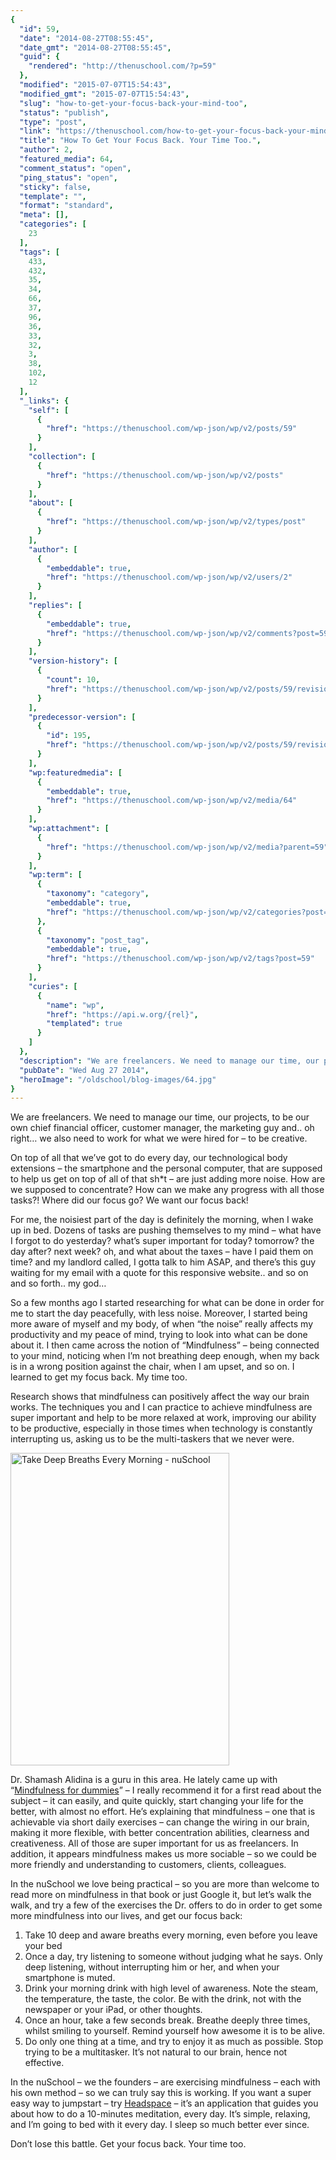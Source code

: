 ```yaml
---
{
  "id": 59,
  "date": "2014-08-27T08:55:45",
  "date_gmt": "2014-08-27T08:55:45",
  "guid": {
    "rendered": "http://thenuschool.com/?p=59"
  },
  "modified": "2015-07-07T15:54:43",
  "modified_gmt": "2015-07-07T15:54:43",
  "slug": "how-to-get-your-focus-back-your-mind-too",
  "status": "publish",
  "type": "post",
  "link": "https://thenuschool.com/how-to-get-your-focus-back-your-mind-too/",
  "title": "How To Get Your Focus Back. Your Time Too.",
  "author": 2,
  "featured_media": 64,
  "comment_status": "open",
  "ping_status": "open",
  "sticky": false,
  "template": "",
  "format": "standard",
  "meta": [],
  "categories": [
    23
  ],
  "tags": [
    433,
    432,
    35,
    34,
    66,
    37,
    96,
    36,
    33,
    32,
    3,
    38,
    102,
    12
  ],
  "_links": {
    "self": [
      {
        "href": "https://thenuschool.com/wp-json/wp/v2/posts/59"
      }
    ],
    "collection": [
      {
        "href": "https://thenuschool.com/wp-json/wp/v2/posts"
      }
    ],
    "about": [
      {
        "href": "https://thenuschool.com/wp-json/wp/v2/types/post"
      }
    ],
    "author": [
      {
        "embeddable": true,
        "href": "https://thenuschool.com/wp-json/wp/v2/users/2"
      }
    ],
    "replies": [
      {
        "embeddable": true,
        "href": "https://thenuschool.com/wp-json/wp/v2/comments?post=59"
      }
    ],
    "version-history": [
      {
        "count": 10,
        "href": "https://thenuschool.com/wp-json/wp/v2/posts/59/revisions"
      }
    ],
    "predecessor-version": [
      {
        "id": 195,
        "href": "https://thenuschool.com/wp-json/wp/v2/posts/59/revisions/195"
      }
    ],
    "wp:featuredmedia": [
      {
        "embeddable": true,
        "href": "https://thenuschool.com/wp-json/wp/v2/media/64"
      }
    ],
    "wp:attachment": [
      {
        "href": "https://thenuschool.com/wp-json/wp/v2/media?parent=59"
      }
    ],
    "wp:term": [
      {
        "taxonomy": "category",
        "embeddable": true,
        "href": "https://thenuschool.com/wp-json/wp/v2/categories?post=59"
      },
      {
        "taxonomy": "post_tag",
        "embeddable": true,
        "href": "https://thenuschool.com/wp-json/wp/v2/tags?post=59"
      }
    ],
    "curies": [
      {
        "name": "wp",
        "href": "https://api.w.org/{rel}",
        "templated": true
      }
    ]
  },
  "description": "We are freelancers. We need to manage our time, our projects, to be our own chief financial officer, customer manager, the marketing guy and.. oh right&#8230; we also need to work for what we were hired for &#8211; to be creative. On top of all that we&#8217;ve got to do every day, our technological body [&hellip;]",
  "pubDate": "Wed Aug 27 2014",
  "heroImage": "/oldschool/blog-images/64.jpg"
}
---
```


<p>We are freelancers. We need to manage our time, our projects, to be our own chief financial officer, customer manager, the marketing guy and.. oh right&#8230; we also need to work for what we were hired for &#8211; to be creative.</p>
<p>On top of all that we&#8217;ve got to do every day, our technological body extensions &#8211; the smartphone and the personal computer, that are supposed to help us get on top of all of that sh*t &#8211; are just adding more noise. How are we supposed to concentrate? How can we make any progress with all those tasks?! Where did our focus go? We want our focus back!</p>
<p>For me, the noisiest part of the day is definitely the morning, when I wake up in bed. Dozens of tasks are pushing themselves to my mind &#8211; what have I forgot to do yesterday? what’s super important for today? tomorrow? the day after? next week? oh, and what about the taxes &#8211; have I paid them on time? and my landlord called, I gotta talk to him ASAP, and there’s this guy waiting for my email with a quote for this responsive website.. and so on and so forth.. my god&#8230;</p>
<p>So a few months ago I started researching for what can be done in order for me to start the day peacefully, with less noise. Moreover, I started being more aware of myself and my body, of when &#8220;the noise&#8221; really affects my productivity and my peace of mind, trying to look into what can be done about it. I then came across the notion of “Mindfulness” &#8211; being connected to your mind, noticing when I’m not breathing deep enough, when my back is in a wrong position against the chair, when I am upset, and so on. I learned to get my focus back. My time too.</p>
<p>Research shows that mindfulness can positively affect the way our brain works. The techniques you and I can practice to achieve mindfulness are super important and help to be more relaxed at work, improving our ability to be productive, especially in those times when technology is constantly interrupting us, asking us to be the multi-taskers that we never were.</p>
<p><a href="http://thenuschool.com/wp-content/uploads/2014/08/02-take-deep-breath-02.jpg" target="_blank"><img loading="lazy" class="alignnone wp-image-75" title="Take Deep Breaths Every Morning - nuSchool" src="http://thenuschool.com/wp-content/uploads/2014/08/02-take-deep-breath-02.jpg" alt="Take Deep Breaths Every Morning - nuSchool" width="350" height="500" /></a></p>
<p>Dr. Shamash Alidina is a guru in this area. He lately came up with “<a href="http://www.amazon.com/Mindfulness-For-Dummies-Book-CD/dp/0470660864" target="_blank">Mindfulness for dummies</a>” &#8211; I really recommend it for a first read about the subject &#8211; it can easily, and quite quickly, start changing your life for the better, with almost no effort. He’s explaining that mindfulness &#8211; one that is achievable via short daily exercises &#8211; can change the wiring in our brain, making it more flexible, with better concentration abilities, clearness and creativeness. All of those are super important for us as freelancers. In addition, it appears mindfulness makes us more sociable &#8211; so we could be more friendly and understanding to customers, clients, colleagues.</p>
<p>In the nuSchool we love being practical &#8211; so you are more than welcome to read more on mindfulness in that book or just Google it, but let’s walk the walk, and try a few of the exercises the Dr. offers to do in order to get some more mindfulness into our lives, and get our focus back:</p>
<ol>
<li>Take 10 deep and aware breaths every morning, even before you leave your bed</li>
<li>Once a day, try listening to someone without judging what he says. Only deep listening, without interrupting him or her, and when your smartphone is muted.</li>
<li>Drink your morning drink with high level of awareness. Note the steam, the temperature, the taste, the color. Be with the drink, not with the newspaper or your iPad, or other thoughts.</li>
<li>Once an hour, take a few seconds break. Breathe deeply three times, whilst smiling to yourself. Remind yourself how awesome it is to be alive.</li>
<li>Do only one thing at a time, and try to enjoy it as much as possible. Stop trying to be a multitasker. It’s not natural to our brain, hence not effective.</li>
</ol>
<p>In the nuSchool &#8211; we the founders &#8211; are exercising mindfulness &#8211; each with his own method &#8211; so we can truly say this is working. If you want a super easy way to jumpstart &#8211; try <a href="https://www.headspace.com/" target="_blank">Headspace</a> &#8211; it’s an application that guides you about how to do a 10-minutes meditation, every day. It’s simple, relaxing, and I’m going to bed with it every day. I sleep so much better ever since.</p>
<p>Don&#8217;t lose this battle. Get your focus back. Your time too.</p>